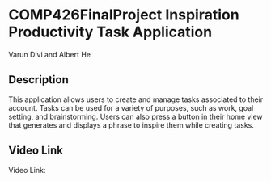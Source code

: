 # COMP426FinalProject Inspiration Productivity Task Application
Varun Divi and Albert He
## Description
This application allows users to create and manage tasks associated to their account. Tasks can be used for a variety of purposes, such as work, goal setting, and brainstorming. Users can also press a button in their home view that generates and displays a phrase to inspire them while creating tasks.
## Video Link
Video Link: